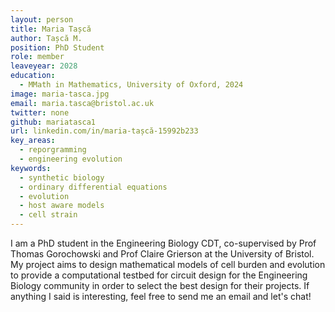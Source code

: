 ```yaml
---
layout: person
title: Maria Tașcă
author: Tașcă M.
position: PhD Student
role: member
leaveyear: 2028
education:
  - MMath in Mathematics, University of Oxford, 2024
image: maria-tasca.jpg
email: maria.tasca@bristol.ac.uk
twitter: none
github: mariatasca1
url: linkedin.com/in/maria-tașcă-15992b233
key_areas:
  - reporgramming
  - engineering evolution
keywords:
  - synthetic biology
  - ordinary differential equations
  - evolution
  - host aware models
  - cell strain
---
```

I am a PhD student in the Engineering Biology CDT, co-supervised by Prof Thomas Gorochowski and Prof Claire Grierson at the University of Bristol. My project aims to design mathematical models of cell burden and evolution to provide a computational testbed for circuit design for the Engineering Biology community in order to select the best design for their projects. If anything I said is interesting, feel free to send me an email and let's chat!
